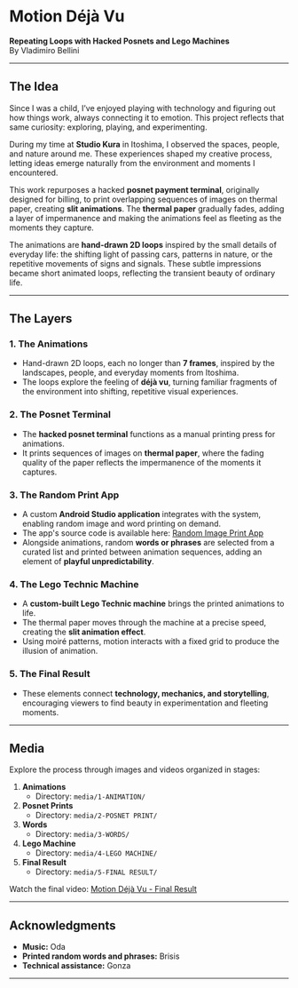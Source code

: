# **Motion Déjà Vu**  
**Repeating Loops with Hacked Posnets and Lego Machines**  
By Vladimiro Bellini  

---

## **The Idea**  
Since I was a child, I’ve enjoyed playing with technology and figuring out how things work, always connecting it to emotion. This project reflects that same curiosity: exploring, playing, and experimenting.  

During my time at **Studio Kura** in Itoshima, I observed the spaces, people, and nature around me. These experiences shaped my creative process, letting ideas emerge naturally from the environment and moments I encountered.  

This work repurposes a hacked **posnet payment terminal**, originally designed for billing, to print overlapping sequences of images on thermal paper, creating **slit animations**. The **thermal paper** gradually fades, adding a layer of impermanence and making the animations feel as fleeting as the moments they capture.  

The animations are **hand-drawn 2D loops** inspired by the small details of everyday life: the shifting light of passing cars, patterns in nature, or the repetitive movements of signs and signals. These subtle impressions became short animated loops, reflecting the transient beauty of ordinary life.  

---

## **The Layers**  

### **1. The Animations**  
- Hand-drawn 2D loops, each no longer than **7 frames**, inspired by the landscapes, people, and everyday moments from Itoshima.  
- The loops explore the feeling of **déjà vu**, turning familiar fragments of the environment into shifting, repetitive visual experiences.  

### **2. The Posnet Terminal**  
- The **hacked posnet terminal** functions as a manual printing press for animations.  
- It prints sequences of images on **thermal paper**, where the fading quality of the paper reflects the impermanence of the moments it captures.  

### **3. The Random Print App**  
- A custom **Android Studio application** integrates with the system, enabling random image and word printing on demand.  
- The app's source code is available here: [Random Image Print App](https://github.com/vlasvlasvlas/RandomImagePrint)  
- Alongside animations, random **words or phrases** are selected from a curated list and printed between animation sequences, adding an element of **playful unpredictability**.  

### **4. The Lego Technic Machine**  
- A **custom-built Lego Technic machine** brings the printed animations to life.  
- The thermal paper moves through the machine at a precise speed, creating the **slit animation effect**.  
- Using moiré patterns, motion interacts with a fixed grid to produce the illusion of animation.  

### **5. The Final Result**  
- These elements connect **technology, mechanics, and storytelling**, encouraging viewers to find beauty in experimentation and fleeting moments.  

---

## **Media**  

Explore the process through images and videos organized in stages:  

1. **Animations**  
   - Directory: `media/1-ANIMATION/`  
2. **Posnet Prints**  
   - Directory: `media/2-POSNET PRINT/`  
3. **Words**  
   - Directory: `media/3-WORDS/`  
4. **Lego Machine**  
   - Directory: `media/4-LEGO MACHINE/`  
5. **Final Result**  
   - Directory: `media/5-FINAL RESULT/`  

Watch the final video: [Motion Déjà Vu - Final Result](https://drive.google.com/file/d/1WLMs06SpHBSuM0FlCfjuWMw5PFljoRdn/view)  

---

## **Acknowledgments**  

- **Music:** Oda  
- **Printed random words and phrases:** Brisis  
- **Technical assistance:** Gonza  

---